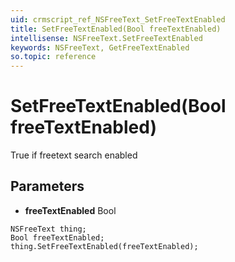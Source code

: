```yaml
---
uid: crmscript_ref_NSFreeText_SetFreeTextEnabled
title: SetFreeTextEnabled(Bool freeTextEnabled)
intellisense: NSFreeText.SetFreeTextEnabled
keywords: NSFreeText, GetFreeTextEnabled
so.topic: reference
---
```


# SetFreeTextEnabled(Bool freeTextEnabled)

True if freetext search enabled

## Parameters

* **freeTextEnabled** Bool

```crmscript
NSFreeText thing;
Bool freeTextEnabled;
thing.SetFreeTextEnabled(freeTextEnabled);
```

